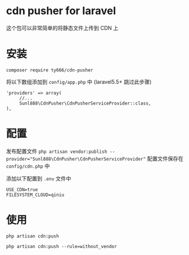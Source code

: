 # cdn pusher for laravel 

这个包可以非常简单的将静态文件上传到 CDN 上

# 安装
`composer require ty666/cdn-pusher`

将以下数组添加到 `config/app.php` 中 (laravel5.5+ 跳过此步骤)
```
'providers' => array(
     //...
     Sunl888\CdnPusher\CdnPusherServiceProvider::class,
),
```

# 配置
发布配置文件
`php artisan vendor:publish --provider="Sunl888\CdnPusher\CdnPusherServiceProvider"`
配置文件保存在 `config/cdn.php` 中

添加以下配置到 `.env` 文件中
```
USE_CDN=true
FILESYSTEM_CLOUD=qiniu
```
# 使用
`php artisan cdn:push`

`php artisan cdn:push --rule=without_vendor`
